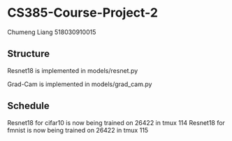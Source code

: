 # CS385-Course-Project-2
Chumeng Liang  518030910015

## Structure

Resnet18 is implemented in models/resnet.py

Grad-Cam is implemented in models/grad_cam.py

## Schedule

Resnet18 for cifar10 is now being trained on 26422 in tmux 114
Resnet18 for fmnist is now being trained on 26422 in tmux 115